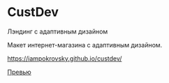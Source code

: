 # CustDev

Лэндинг с адаптивным дизайном

Макет интернет-магазина с адаптивным дизайном.

https://iampokrovsky.github.io/custdev/

[Превью](https://github.com/iampokrovsky/custdev/tree/master/specifications/previews)
